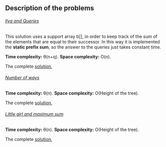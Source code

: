 ## Description of the problems

###### [Ilya and Queries](https://codeforces.com/problemset/problem/313/B?locale=en)

This solution uses a support array b[], in order to keep track of the sum of the elements that are equal to their successor.
In this way it is implemented the **static prefix sum**, so the answer to the queries just takes constant time.

**Time complexity:** θ(n+q).
**Space complexity:** O(n).

The complete [solution.](https://github.com/Claire-gip/CompetitiveProgramming-Unipi/blob/master/Lecture_07/ilya.cc)


###### [Number of ways](https://codeforces.com/problemset/problem/466/C?locale=en)



**Time complexity:** θ(n).
**Space complexity:** O(Height of the tree).

The complete [solution.]()


###### [Little girl and maximum sum](https://codeforces.com/problemset/problem/276/C?locale=en)



**Time complexity:** θ(n).
**Space complexity:** O(Height of the tree).

The complete [solution.]()
